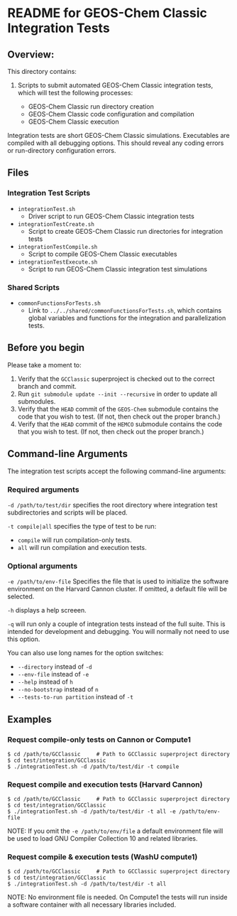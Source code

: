 # README for GEOS-Chem Classic Integration Tests

## Overview:

This directory contains:

1. Scripts to submit automated GEOS-Chem Classic integration tests, which will test the following processes:

    - GEOS-Chem Classic run directory creation
    - GEOS-Chem Classic code configuration and compilation
    - GEOS-Chem Classic execution

Integration tests are short GEOS-Chem Classic simulations.  Executables are compiled with all debugging options.  This should reveal any coding errors or run-directory configuration errors.

## Files

### Integration Test Scripts

- `integrationTest.sh`
  - Driver script to run GEOS-Chem Classic integration tests
- `integrationTestCreate.sh`
  - Script to create GEOS-Chem Classic run directories for integration tests
- `integrationTestCompile.sh`
  - Script to compile GEOS-Chem Classic executables
- `integrationTestExecute.sh`
   - Script to run GEOS-Chem Classic integration test simulations

### Shared Scripts

- `commonFunctionsForTests.sh`
  - Link to `../../shared/commonFunctionsForTests.sh`, which contains global variables and functions for the integration and parallelization tests.

## Before you begin

Please take a moment to:

1. Verify that the `GCClassic` superproject is checked out to the correct branch and commit.
2. Run `git submodule update --init --recursive` in order to update all submodules.
3. Verify that the `HEAD` commit of the `GEOS-Chem` submodule contains the code that you wish to test. (If not, then check out the proper branch.)
4. Verify that the `HEAD` commit of the `HEMCO` submodule contains the code that you wish to test. (If not, then check out the proper branch.)

## Command-line Arguments

The integration test scripts accept the following command-line arguments:

### Required arguments

`-d /path/to/test/dir` specifies the root directory where integration test subdirectories and scripts will be placed.

`-t compile|all` specifies the type of test to be run:
  - `compile` will run compilation-only tests.
  - `all` will run compilation and execution tests.

### Optional arguments

`-e /path/to/env-file` Specifies the file that is used to initialize the software environment on the Harvard Cannon cluster.  If omitted, a default file will be selected.

`-h` displays a help screeen.

`-q` will run only a couple of integration tests instead of the full suite.  This is intended for development and debugging.  You will normally not need to use this option.

You can also use long names for the option switches:
- `--directory` instead of `-d`
- `--env-file` instead of `-e`
- `--help` instead of `h`
- `--no-bootstrap` instead of `n`
- `--tests-to-run partition` instead of `-t`

## Examples

### Request compile-only tests on Cannon or Compute1
```console
$ cd /path/to/GCClassic     # Path to GCClassic superproject directory
$ cd test/integration/GCClassic
$ ./integrationTest.sh -d /path/to/test/dir -t compile
```

### Request compile and execution tests (Harvard Cannon)
```console
$ cd /path/to/GCClassic     # Path to GCClassic superproject directory
$ cd test/integration/GCClassic
$ ./integrationTest.sh -d /path/to/test/dir -t all -e /path/to/env-file
```
NOTE: If you omit the `-e /path/to/env/file` a default environment file will be used to load GNU Compiler Collection 10 and related libraries.

### Request compile & execution tests (WashU compute1)
```console
$ cd /path/to/GCClassic     # Path to GCClassic superproject directory
$ cd test/integration/GCClassic
$ ./integrationTest.sh -d /path/to/test/dir -t all
```
NOTE: No environment file is needed.  On Compute1 the tests will run inside a software container with all necessary libraries included.
